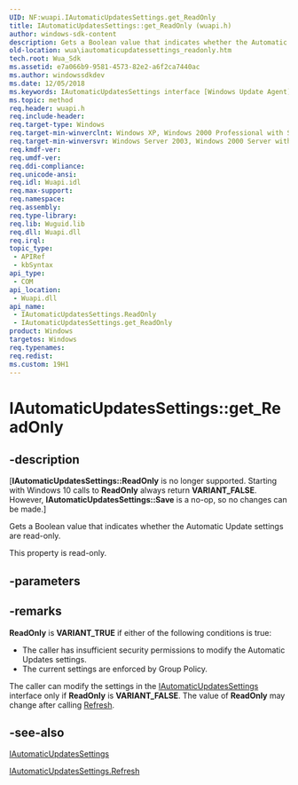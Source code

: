 ```yaml
---
UID: NF:wuapi.IAutomaticUpdatesSettings.get_ReadOnly
title: IAutomaticUpdatesSettings::get_ReadOnly (wuapi.h)
author: windows-sdk-content
description: Gets a Boolean value that indicates whether the Automatic Update settings are read-only.
old-location: wua\iautomaticupdatessettings_readonly.htm
tech.root: Wua_Sdk
ms.assetid: e7a066b9-9581-4573-82e2-a6f2ca7440ac
ms.author: windowssdkdev
ms.date: 12/05/2018
ms.keywords: IAutomaticUpdatesSettings interface [Windows Update Agent],ReadOnly property, IAutomaticUpdatesSettings.ReadOnly, IAutomaticUpdatesSettings.get_ReadOnly, IAutomaticUpdatesSettings::ReadOnly, IAutomaticUpdatesSettings::get_ReadOnly, ReadOnly property [Windows Update Agent], ReadOnly property [Windows Update Agent],IAutomaticUpdatesSettings interface, get_ReadOnly, wua.iautomaticupdatessettings_readonly, wuapi/IAutomaticUpdatesSettings::ReadOnly, wuapi/IAutomaticUpdatesSettings::get_ReadOnly
ms.topic: method
req.header: wuapi.h
req.include-header: 
req.target-type: Windows
req.target-min-winverclnt: Windows XP, Windows 2000 Professional with SP3 [desktop apps only]
req.target-min-winversvr: Windows Server 2003, Windows 2000 Server with SP3 [desktop apps only]
req.kmdf-ver: 
req.umdf-ver: 
req.ddi-compliance: 
req.unicode-ansi: 
req.idl: Wuapi.idl
req.max-support: 
req.namespace: 
req.assembly: 
req.type-library: 
req.lib: Wuguid.lib
req.dll: Wuapi.dll
req.irql: 
topic_type:
 - APIRef
 - kbSyntax
api_type:
 - COM
api_location:
 - Wuapi.dll
api_name:
 - IAutomaticUpdatesSettings.ReadOnly
 - IAutomaticUpdatesSettings.get_ReadOnly
product: Windows
targetos: Windows
req.typenames: 
req.redist: 
ms.custom: 19H1
---
```


# IAutomaticUpdatesSettings::get_ReadOnly


## -description


<p class="CCE_Message">[<b>IAutomaticUpdatesSettings::ReadOnly</b> is no longer supported. Starting with 
    Windows 10 calls to <b>ReadOnly</b> always return <b>VARIANT_FALSE</b>. However, <b>IAutomaticUpdatesSettings::Save</b> is a no-op, so no changes can be made.]


Gets a Boolean value that indicates whether the Automatic Update settings are read-only.



This property is read-only.


## -parameters


## -remarks



<b>ReadOnly</b> is <b>VARIANT_TRUE</b> if either of the following conditions is true:

<ul>
<li>The caller has insufficient security permissions to modify the Automatic Updates settings.</li>
<li>The current settings are enforced by Group Policy.
</li>
</ul>
 
The caller can modify the settings in the  <a href="https://docs.microsoft.com/windows/desktop/api/wuapi/nn-wuapi-iautomaticupdatessettings">IAutomaticUpdatesSettings</a> interface only if <b>ReadOnly</b> is <b>VARIANT_FALSE</b>.
The value of <b>ReadOnly</b> may change after calling <a href="https://docs.microsoft.com/windows/desktop/api/wuapi/nf-wuapi-iautomaticupdatessettings-refresh">Refresh</a>.




## -see-also




<a href="https://docs.microsoft.com/windows/desktop/api/wuapi/nn-wuapi-iautomaticupdatessettings">IAutomaticUpdatesSettings</a>



<a href="https://docs.microsoft.com/windows/desktop/api/wuapi/nf-wuapi-iautomaticupdatessettings-refresh">IAutomaticUpdatesSettings.Refresh</a>
 

 

